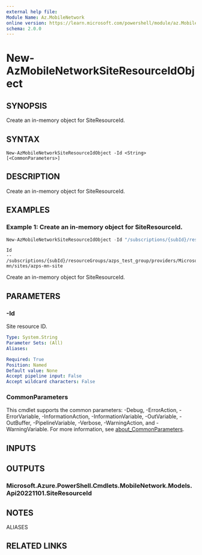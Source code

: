 ```yaml
---
external help file:
Module Name: Az.MobileNetwork
online version: https://learn.microsoft.com/powershell/module/az.MobileNetwork/new-AzMobileNetworkSiteResourceIdObject
schema: 2.0.0
---
```


# New-AzMobileNetworkSiteResourceIdObject

## SYNOPSIS
Create an in-memory object for SiteResourceId.

## SYNTAX

```
New-AzMobileNetworkSiteResourceIdObject -Id <String> [<CommonParameters>]
```

## DESCRIPTION
Create an in-memory object for SiteResourceId.

## EXAMPLES

### Example 1: Create an in-memory object for SiteResourceId.
```powershell
New-AzMobileNetworkSiteResourceIdObject -Id "/subscriptions/{subId}/resourceGroups/azps_test_group/providers/Microsoft.MobileNetwork/mobileNetworks/azps-mn/sites/azps-mn-site"
```

```output
Id
--
/subscriptions/{subId}/resourceGroups/azps_test_group/providers/Microsoft.MobileNetwork/mobileNetworks/azps-mn/sites/azps-mn-site
```

Create an in-memory object for SiteResourceId.

## PARAMETERS

### -Id
Site resource ID.

```yaml
Type: System.String
Parameter Sets: (All)
Aliases:

Required: True
Position: Named
Default value: None
Accept pipeline input: False
Accept wildcard characters: False
```

### CommonParameters
This cmdlet supports the common parameters: -Debug, -ErrorAction, -ErrorVariable, -InformationAction, -InformationVariable, -OutVariable, -OutBuffer, -PipelineVariable, -Verbose, -WarningAction, and -WarningVariable. For more information, see [about_CommonParameters](http://go.microsoft.com/fwlink/?LinkID=113216).

## INPUTS

## OUTPUTS

### Microsoft.Azure.PowerShell.Cmdlets.MobileNetwork.Models.Api20221101.SiteResourceId

## NOTES

ALIASES

## RELATED LINKS

